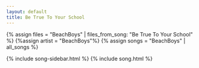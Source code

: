 ```yaml
---
layout: default
title: Be True To Your School
---
```


{% assign files = "BeachBoys" | files_from_song: "Be True To Your School" %}
{%assign artist = "BeachBoys"%}
{% assign songs = "BeachBoys" | all_songs %}

{% include song-sidebar.html %}
{% include song.html %}
